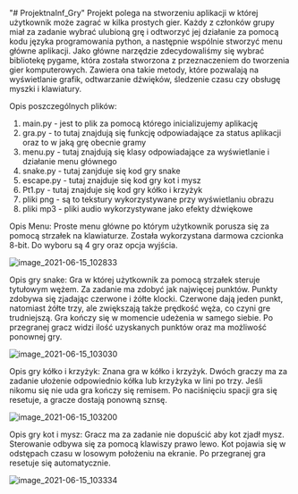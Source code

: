 "# ProjektnaInf_Gry" 
Projekt polega na stworzeniu aplikacji w której użytkownik może zagrać w kilka prostych gier. Każdy z członków grupy miał za zadanie wybrać ulubioną grę i odtworzyć jej działanie za pomocą kodu języka programowania python, a następnie wspólnie stworzyć menu główne aplikacji. Jako główne narzędzie zdecydowaliśmy się wybrać bibliotekę pygame, która została stworzona z przeznaczeniem do tworzenia gier komputerowych. Zawiera ona takie metody, które pozwalają na wyświetlanie grafik, odtwarzanie dźwięków, śledzenie czasu czy obsługę myszki i klawiatury.

Opis poszczególnych plików:

1. main.py - jest to plik za pomocą którego inicializujemy aplikację
2. gra.py - to tutaj znajdują się funkcję odpowiadające za status aplikacji oraz to w jaką grę obecnie gramy
3. menu.py - tutaj znajdują się klasy odpowiadające za wyświetlanie i działanie menu głównego
4. snake.py - tutaj zanjduje się kod gry snake
5. escape.py - tutaj znajduje się kod gry kot i mysz
6. Pt1.py - tutaj znajduje się kod gry kółko i krzyżyk
7. pliki png - są to tekstury wykorzystywane przy wyświetlaniu obrazu
8. pliki mp3 - pliki audio wykorzystywane jako efekty dźwiękowe

Opis Menu:
Proste menu główne po którym użytkownik porusza się za pomocą strzałek na klawiaturze. Została wykorzystana darmowa czcionka 8-bit. Do wyboru są 4 gry oraz opcja wyjścia.

![image_2021-06-15_102833](https://user-images.githubusercontent.com/83286569/122019780-6fecb500-cdc4-11eb-8b97-f184c6ef6890.png)

Opis gry snake:
Gra w której użytkownik za pomocą strzałek steruje tytułowym wężem. Za zadanie ma zdobyć jak najwięcej punktów. Punkty zdobywa się zjadając czerwone i żółte klocki. Czerwone dają jeden punkt, natomiast żółte trzy, ale zwiększają także prędkość węża, co czyni gre trudniejszą. Gra kończy się w momencie udeżenia w samego siebie. Po przegranej gracz widzi ilość uzyskanych punktów oraz ma możliwość ponownej gry.

![image_2021-06-15_103030](https://user-images.githubusercontent.com/83286569/122020036-b510e700-cdc4-11eb-8e77-01a0949428b2.png)

Opis gry kółko i krzyżyk:
Znana gra w kółko i krzyżyk. Dwóch graczy ma za zadanie ułożenie odpowiednio kółka lub krzyżyka w lini po trzy. Jeśli nikomu się nie uda gra kończy się remisem. Po naciśnięciu spacji gra się resetuje, a gracze dostają ponowną sznsę.

![image_2021-06-15_103200](https://user-images.githubusercontent.com/83286569/122020272-eb4e6680-cdc4-11eb-9121-6fd892352182.png)

Opis gry kot i mysz:
Gracz ma za zadanie nie dopuścić aby kot zjadł mysz. Sterowanie odbywa się za pomocą klawiszy prawo lewo. Kot pojawia się w odstępach czasu w losowym położeniu na ekranie. Po przegranej gra resetuje się automatycznie.

![image_2021-06-15_103334](https://user-images.githubusercontent.com/83286569/122020538-2355a980-cdc5-11eb-87e4-06d016946ac4.png)
